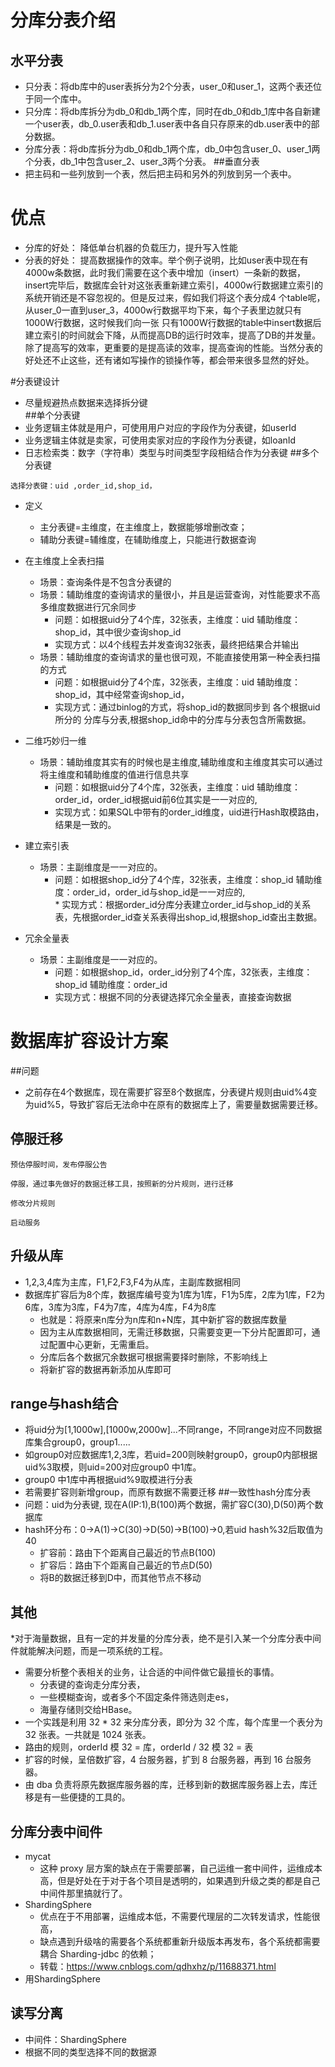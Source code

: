 # 分库分表介绍 
## 水平分表
* 只分表：将db库中的user表拆分为2个分表，user_0和user_1，这两个表还位于同一个库中。
* 只分库：将db库拆分为db_0和db_1两个库，同时在db_0和db_1库中各自新建一个user表，db_0.user表和db_1.user表中各自只存原来的db.user表中的部分数据。
* 分库分表：将db库拆分为db_0和db_1两个库，db_0中包含user_0、user_1两个分表，db_1中包含user_2、user_3两个分表。
##垂直分表
* 把主码和一些列放到一个表，然后把主码和另外的列放到另一个表中。
# 优点
* 分库的好处： 降低单台机器的负载压力，提升写入性能
* 分表的好处： 提高数据操作的效率。举个例子说明，比如user表中现在有4000w条数据，此时我们需要在这个表中增加（insert）一条新的数据，insert完毕后，数据库会针对这张表重新建立索引，4000w行数据建立索引的系统开销还是不容忽视的。但是反过来，假如我们将这个表分成4 个table呢，从user_0一直到user_3，4000w行数据平均下来，每个子表里边就只有1000W行数据，这时候我们向一张 只有1000W行数据的table中insert数据后建立索引的时间就会下降，从而提高DB的运行时效率，提高了DB的并发量。除了提高写的效率，更重要的是提高读的效率，提高查询的性能。当然分表的好处还不止这些，还有诸如写操作的锁操作等，都会带来很多显然的好处。

#分表键设计
* 尽量规避热点数据来选择拆分键  
##单个分表键  
* 业务逻辑主体就是用户，可使用用户对应的字段作为分表键，如userId
* 业务逻辑主体就是卖家，可使用卖家对应的字段作为分表键，如loanId
* 日志检索类：数字（字符串）类型与时间类型字段相结合作为分表键
##多个分表键
````
选择分表键：uid ,order_id,shop_id，
````
* 定义
    * 主分表键=主维度，在主维度上，数据能够增删改查；
    * 辅助分表键=辅维度，在辅助维度上，只能进行数据查询
 
* 在主维度上全表扫描
    * 场景：查询条件是不包含分表键的
    * 场景：辅助维度的查询请求的量很小，并且是运营查询，对性能要求不高 多维度数据进行冗余同步
        * 问题：如根据uid分了4个库，32张表，主维度：uid 辅助维度：shop_id，其中很少查询shop_id
        * 实现方式：以4个线程去并发查询32张表，最终把结果合并输出
    * 场景：辅助维度的查询请求的量也很可观，不能直接使用第一种全表扫描的方式   
        * 问题：如根据uid分了4个库，32张表，主维度：uid 辅助维度：shop_id，其中经常查询shop_id，
        * 实现方式：通过binlog的方式，将shop_id的数据同步到 各个根据uid所分的 分库与分表,根据shop_id命中的分库与分表包含所需数据。
* 二维巧妙归一维
    * 场景：辅助维度其实有的时候也是主维度,辅助维度和主维度其实可以通过将主维度和辅助维度的值进行信息共享
        * 问题：如根据uid分了4个库，32张表，主维度：uid 辅助维度：order_id，order_id根据uid前6位其实是一一对应的,
        * 实现方式：如果SQL中带有的order_id维度，uid进行Hash取模路由，结果是一致的。
* 建立索引表
    * 场景：主副维度是一一对应的。      
         * 问题：如根据shop_id分了4个库，32张表，主维度：shop_id 辅助维度：order_id，order_id与shop_id是一一对应的,  
          * 实现方式：根据order_id分库分表建立order_id与shop_id的关系表，先根据order_id查关系表得出shop_id,根据shop_id查出主数据。
* 冗余全量表 
    * 场景：主副维度是一一对应的。  
         * 问题：如根据shop_id，order_id分别了4个库，32张表，主维度：shop_id 辅助维度：order_id
         * 实现方式：根据不同的分表键选择冗余全量表，直接查询数据        
# 数据库扩容设计方案
##问题
* 之前存在4个数据库，现在需要扩容至8个数据库，分表键片规则由uid%4变为uid%5，导致扩容后无法命中在原有的数据库上了，需要量数据需要迁移。
## 停服迁移
````
预估停服时间，发布停服公告

停服，通过事先做好的数据迁移工具，按照新的分片规则，进行迁移

修改分片规则

启动服务
```` 
## 升级从库
* 1,2,3,4库为主库，F1,F2,F3,F4为从库，主副库数据相同
* 数据库扩容后为8个库，数据库编号变为1库为1库，F1为5库，2库为1库，F2为6库，3库为3库，F4为7库，4库为4库，F4为8库
    * 也就是：将原来n库分为n库和n+N库，其中新扩容的数据库数量
    * 因为主从库数据相同，无需迁移数据，只需要变更一下分片配置即可，通过配置中心更新，无需重启。
    * 分库后各个数据冗余数据可根据需要择时删除，不影响线上
    * 将新扩容的数据再新添加从库即可
## range与hash结合
* 将uid分为[1,1000w],[1000w,2000w]...不同range，不同range对应不同数据库集合group0，group1.....
* 如group0对应数据库1,2,3库，若uid=200则映射group0，group0内部根据uid%3取模，则uid=200对应group0 中1库。
* group0 中1库中再根据uid%9取模进行分表
* 若需要扩容则新增group，而原有数据不需要迁移
##一致性hash分库分表
* 问题：uid为分表键, 现在A(IP:1),B(100)两个数据，需扩容C(30),D(50)两个数据库
* hash环分布：0->A(1)->C(30)->D(50)->B(100)->0,若uid hash%32后取值为40
    * 扩容前：路由下个距离自己最近的节点B(100)
    * 扩容后：路由下个距离自己最近的节点D(50)
    * 将B的数据迁移到D中，而其他节点不移动
## 其他
*对于海量数据，且有一定的并发量的分库分表，绝不是引入某一个分库分表中间件就能解决问题，而是一项系统的工程。
* 需要分析整个表相关的业务，让合适的中间件做它最擅长的事情。
    * 分表键的查询走分库分表，
    * 一些模糊查询，或者多个不固定条件筛选则走es，
    * 海量存储则交给HBase。
* 一个实践是利用 32 * 32 来分库分表，即分为 32 个库，每个库里一个表分为 32 张表。一共就是 1024 张表。
* 路由的规则，orderId 模 32 = 库，orderId / 32 模 32 = 表
* 扩容的时候，呈倍数扩容，4 台服务器，扩到 8 台服务器，再到 16 台服务器。
* 由 dba 负责将原先数据库服务器的库，迁移到新的数据库服务器上去，库迁移是有一些便捷的工具的。
## 分库分表中间件
* mycat
    * 这种 proxy 层方案的缺点在于需要部署，自己运维一套中间件，运维成本高，但是好处在于对于各个项目是透明的，如果遇到升级之类的都是自己中间件那里搞就行了。  
* ShardingSphere 
    * 优点在于不用部署，运维成本低，不需要代理层的二次转发请求，性能很高，
    * 缺点遇到升级啥的需要各个系统都重新升级版本再发布，各个系统都需要耦合 Sharding-jdbc 的依赖；
    * 转载：https://www.cnblogs.com/qdhxhz/p/11688371.html
* 用ShardingSphere     
## 读写分离
* 中间件：ShardingSphere 
* 根据不同的类型选择不同的数据源  
  

        
        

